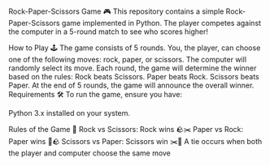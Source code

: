 Rock-Paper-Scissors Game 🎮
This repository contains a simple Rock-Paper-Scissors game implemented in Python. The player competes against the computer in a 5-round match to see who scores higher!

How to Play 🕹️
The game consists of 5 rounds.
You, the player, can choose one of the following moves: rock, paper, or scissors.
The computer will randomly select its move.
Each round, the game will determine the winner based on the rules:
Rock beats Scissors.
Paper beats Rock.
Scissors beats Paper.
At the end of 5 rounds, the game will announce the overall winner.
Requirements 🛠️
To run the game, ensure you have:

Python 3.x installed on your system.

Rules of the Game 📜
Rock vs Scissors: Rock wins 🪨✂️
Paper vs Rock: Paper wins 📄🪨
Scissors vs Paper: Scissors win ✂️📄
A tie occurs when both the player and computer choose the same move
